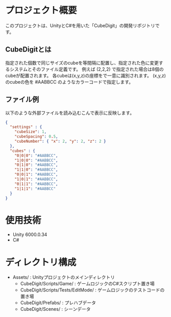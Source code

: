 # プロジェクト概要
このプロジェクトは、UnityとC#を用いた「CubeDigit」の開発リポジトリです。

## CubeDigitとは
指定された個数で同じサイズのcubeを等間隔に配置し、指定された色に変更するシステムとそのファイル定義です。
例えば (2,2,2) で指定された場合は8個のcubeが配置されます。
各cubeは(x,y,z)の座標をで一意に識別されます。
(x,y,z)のcubeの色を #AABBCC のようなカラーコードで指定します。

## ファイル例
以下のような外部ファイルを読み込むこんで表示に反映します。
```json
{
  "settings" : {
    "cubeSize": 1,
    "cubeSpacing": 0.5,
    "cubeNumber": { "x": 2, "y": 2, "z": 2 }
  },
  "cubes" : {
    "0|0|0": "#AABBCC",
    "1|0|0": "#AABBCC",
    "0|1|0": "#AABBCC",
    "1|1|0": "#AABBCC",
    "0|0|1": "#AABBCC",
    "1|0|1": "#AABBCC",
    "0|1|1": "#AABBCC",
    "1|1|1": "#AABBCC"
  }
}
```

# 使用技術
- Unity 6000.0.34
- C#

# ディレクトリ構成
- Assets/ : Unityプロジェクトのメインディレクトリ
  - CubeDigit/Scripts/Game/ : ゲームロジックのC#スクリプト置き場
  - CubeDigit/Scripts/Tests/EditMode/ : ゲームロジックのテストコードの置き場
  - CubeDigit/Prefabs/ : プレハブデータ
  - CubeDigit/Scenes/ : シーンデータ
